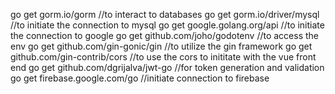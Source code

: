 go get gorm.io/gorm //to interact to databases
go get gorm.io/driver/mysql //to initiate the connection to mysql
go get google.golang.org/api //to initiate the connection to google
go get github.com/joho/godotenv //to access the env 
go get github.com/gin-gonic/gin //to utilize the gin framework
go get github.com/gin-contrib/cors //to use the cors to inititate with the vue front end
go get github.com/dgrijalva/jwt-go //for token generation and validation
go get firebase.google.com/go //initiate connection to firebase